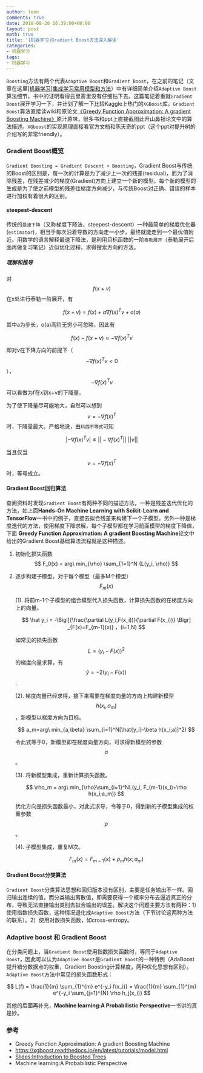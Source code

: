 ```yaml
---
author: leon
comments: true
date: 2018-08-20 16:39:00+00:00
layout: post
math: true
title: '[机器学习]Gradient Boost方法深入解读'
categories:
- 机器学习
tags:
- 机器学习
---
```




`Boosting`方法有两个代表`Adaptive Boost`和`Gradient Boost`，在之前的笔记（文章在这里[[机器学习]集成学习常用模型和方法](https://yixiaoyang.github.io/articles/2018-08/ensemble-learning-tricks)）中有详细简单介绍`Adaptive Boost`算法细节，书中的证明看得云里雾里没有仔细钻下去。这篇笔记着重就`Gradient Boost`展开学习一下，并计划了解一下比较Kaggle上热门的`XGBoost`库。`Gradient Boost`算法直接读wiki和原论文[《Greedy Function Approximation: A gradient Boosting Machine》](http://docs.salford-systems.com/GreedyFuncApproxSS.pdf)原汁原味，很多书和ppt上直接截图此开山鼻祖论文中的算法描述。`XGboost`的实现原理直接看官方文档和陈天奇的ppt（这个ppt对提升树的介绍写的非常friendly）。

### Gradient Boost概览

`Gradient Boosting = Gradient Descent + Boosting`，Gradient Boost与传统的Boost的区别是，每一次的计算是为了减少上一次的残差(residual)，而为了消除残差，在残差减少的梯度(Gradient)方向上建立一个新的模型。每个新的模型的生成是为了使之前模型的残差往梯度方向减少，与传统Boost对正确、错误的样本进行加权有着很大的区别。 

#### steepest-descent
传统的`最速下降`（又称梯度下降法，steepest-descent）一种最简单的梯度优化器(`estimator`)，相当于每次沿着导数的方向走一小步，最终就能走到一个最优值附近。用数学的语言解释最速下降法，是利用目标函数的一阶`泰勒展开`（泰勒展开后面再做复习笔记）近似优化过程，求得搜索方向的方法。

##### 理解和推导
对$$f(x+v)$$在x处进行泰勒一阶展开，有

$$
f(x+v) = f(x) + a \nabla f(x)^Tv + o(a) 
$$

其中a为步长，o(a)高阶无穷小可忽略，因此有

$$
f(x) - f(x+v) \approx -\nabla f(x)^Tv
$$

即对v在下降方向的前提下（$$-\nabla f(x)^Tv < 0$$），$$-\nabla f(x)^Tv$$可以看做为f在x到x+v的下降量。

为了使下降量尽可能地大，自然可以想到$$v=-\nabla f(x)^T$$时，下降量最大。严格地说，由`科西不等式`可知

$$
|-\nabla f(x)^Tv| \le ||-\nabla f(x)^T|| \  ||v||
$$

当且仅当$$v=-\nabla f(x)^T$$时，等号成立。

#### Gradient Boost回归算法

查阅资料时发现`Gradient Boost`有两种不同的描述方法，一种是残差迭代优化的方法，如上面**Hands-On Machine Learning with Scikit-Learn and TensorFlow**一书中的例子，直接去拟合残差来构建下一个子模型。另外一种是梯度迭代的方法，使用梯度下降求解，每个子模型都在学习前面模型的梯度下降值，下面 **Greedy Function Approximation: A gradient Boosting Machine**论文中给出的Gradient Boost基础算法流程就是这种描述。

1. 初始化损失函数
$$
F_0(x) = arg\ min_{\rho} \sum_{1=1}^N {L(y_i, \rho)}
$$


1. 逐步构建子模型，对于每个模型（最多M个模型）$$F_m(x)$$

    (1). 将前m-1个子模型的组合模型代入损失函数，计算损失函数的在梯度方向上的向量。
    
    $$
    \hat y_i  = -\Bigl[{\frac{\partial L(y_i,F(x_i))}{\partial F(x_i)}} \Bigr] _{F(x)=F_{m-1}(x)}  ，(i=1,N)
    $$

    如常见的损失函数$$L=(y_i-F(x))^2$$的梯度向量求算，有$$\hat{y} = -2(y_i-F(x))$$.

    (2). 梯度向量已经求得，接下来需要在梯度向量的方向上构建新模型$$h(x_i, a_m)$$，新模型以梯度方向为目标。
    
    $$
    a_m=arg\ min_{a,\beta} \sum_{i=1}^N[\hat{y_i}-\beta h(x_i;a)]^2)
    $$
    
    令此式等于0，新模型即在梯度向量方向，可求得新模型的参数$$a$$。

    (3). 将新模型集成，重新计算损失函数。
    
    $$
    \rho_m = arg\ min_{\rho}\sum_{i=1}^NL(y_i, F_{m-1}(x_i)+\rho h(x_i;a_m))
    $$

    优化方向是损失函数最小，对此式求导，令等于0，得到新的子模型集成的权重参数$$\rho$$。

    (4). 子模型集成，重复M次。

    $$
    F_m(x) = F_{m-1}(x)+\rho_m h(x;a_m)
    $$

#### Gradient Boost分类算法

`Gradient Boost`分类算法思想和回归版本没有区别，主要是任务输出不一样。回归输出连续的值，而分类输出离散值，即需要获得一个概率分布去逼近真正的分布，导致无法直接输出类别去拟合输出的误差。解决这个问题主要方法有两种：1）使用指数损失函数，这种情况退化成`Adaptive Boost`方法（下节讨论这两种方法的联系）。2）使用对数损失函数，如cross-entropy。

### Adaptive boost 和 Gradient Boost

在分类问题上，当`Gradient Boost`使用指数损失函数时，等同于`Adaptive Boost`，因此可以认为`Adaptive Boost`是`Gradient Boost`的一种特例（AdaBoost提升错分数据点的权重，Gradient Boosting计算梯度，两种优化思想有区别）。`Adaptive Boost`方法中常见的损失函数形式：

$$
L(f) = \frac{1}{m} \sum_{1}^{m} e^{-y_i f(x_i)} = \frac{1}{m} \sum_{1}^{m} e^{-y_i \sum_{j=1}^{N} \rho h_j(x_i)}
$$

其他的后面再补充，**Machine learning:A Probabilistic Perspective**一书讲的真是妙。

### 参考
- Greedy Function Approximation: A gradient Boosting Machine
- https://xgboost.readthedocs.io/en/latest/tutorials/model.html
- [Slides:Introduction to Boosted Trees](http://homes.cs.washington.edu/~tqchen/pdf/BoostedTree.pdf)
- Machine learning:A Probabilistic Perspective
